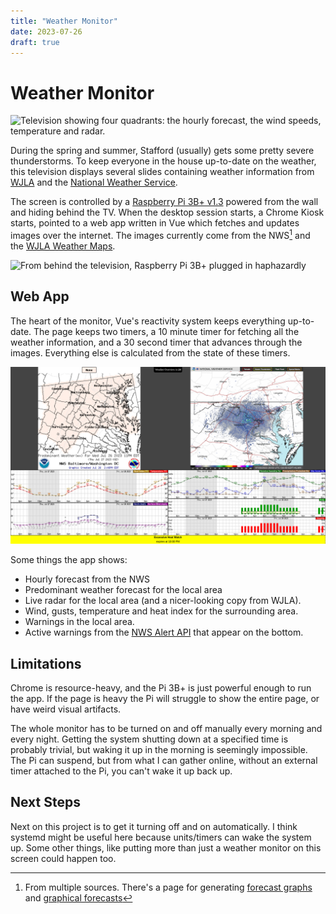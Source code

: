 ```yaml
---
title: "Weather Monitor"
date: 2023-07-26
draft: true
---
```


# Weather Monitor

![Television showing four quadrants: the hourly forecast, the wind speeds, temperature and radar.](./tv_7news.jpg)

During the spring and summer, Stafford (usually) gets some pretty severe thunderstorms. To keep everyone in the house up-to-date on the weather, this television displays several slides containing weather information from [WJLA] and the [National Weather Service].

[WJLA]: https://wjla.com/
[National Weather Service]: https://weather.gov

The screen is controlled by a [Raspberry Pi 3B+ v1.3][Pi 3B+] powered from the wall and hiding behind the TV. When the desktop session starts, a Chrome Kiosk starts, pointed to a web app written in Vue which fetches and updates images over the internet. The images currently come from the NWS[^1] and the [WJLA Weather Maps].

[Pi 3B+]: https://www.raspberrypi.com/products//raspberry-pi-3-model-b-plus/
[WJLA Weather Maps]: https://wjla.com/weather/maps
[^1]: From multiple sources. There's a page for generating [forecast graphs][NWS Plotter] and [graphical forecasts][NDFDB]

![From behind the television, Raspberry Pi 3B+ plugged in haphazardly](./pi_behind_tv.jpg)

## Web App

The heart of the monitor, Vue's reactivity system keeps everything up-to-date. The page keeps two timers, a 10 minute timer for fetching all the weather information, and a 30 second timer that advances through the images. Everything else is calculated from the state of these timers.

![Higher quality screenshot of the television from before](./webapp.png)

Some things the app shows:
- Hourly forecast from the NWS
- Predominant weather forecast for the local area
- Live radar for the local area (and a nicer-looking copy from WJLA).
- Wind, gusts, temperature and heat index for the surrounding area.
- Warnings in the local area.
- Active warnings from the [NWS Alert API] that appear on the bottom.


[NWS Alert API]: https://www.weather.gov/documentation/services-web-api#/default/alerts_active


## Limitations

Chrome is resource-heavy, and the Pi 3B+ is just powerful enough to run the app. If the page is heavy the Pi will struggle to show the entire page, or have weird visual artifacts.

The whole monitor has to be turned on and off manually every morning and every night. Getting the system shutting down at a specified time is probably trivial, but waking it up in the morning is seemingly impossible. The Pi can suspend, but from what I can gather online, without an external timer attached to the Pi, you can't wake it up back up.

## Next Steps

Next on this project is to get it turning off and on automatically. I think systemd might be useful here because units/timers can wake the system up.
Some other things, like putting more than just a weather monitor on this screen could happen too.

[NWS Plotter]: https://forecast.weather.gov/MapClick.php?lat=38.4068&lon=-77.3968&unit=0&lg=english&FcstType=graphical
[NDFDB]: https://graphical.weather.gov/sectors/nemetro.php?element=MaxT
